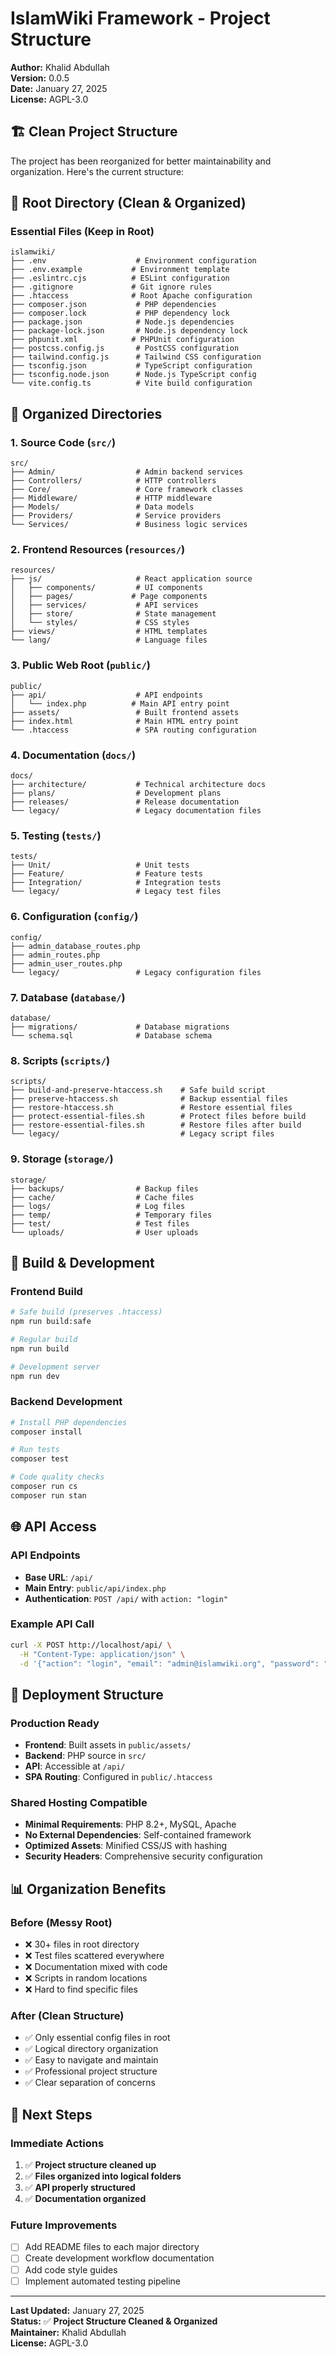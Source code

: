 # IslamWiki Framework - Project Structure

**Author:** Khalid Abdullah  
**Version:** 0.0.5  
**Date:** January 27, 2025  
**License:** AGPL-3.0  

## 🏗️ **Clean Project Structure**

The project has been reorganized for better maintainability and organization. Here's the current structure:

## 📁 **Root Directory (Clean & Organized)**

### **Essential Files (Keep in Root)**
```
islamwiki/
├── .env                    # Environment configuration
├── .env.example           # Environment template
├── .eslintrc.cjs          # ESLint configuration
├── .gitignore             # Git ignore rules
├── .htaccess              # Root Apache configuration
├── composer.json           # PHP dependencies
├── composer.lock           # PHP dependency lock
├── package.json            # Node.js dependencies
├── package-lock.json       # Node.js dependency lock
├── phpunit.xml            # PHPUnit configuration
├── postcss.config.js       # PostCSS configuration
├── tailwind.config.js      # Tailwind CSS configuration
├── tsconfig.json           # TypeScript configuration
├── tsconfig.node.json      # Node.js TypeScript config
└── vite.config.ts          # Vite build configuration
```

## 📁 **Organized Directories**

### **1. Source Code (`src/`)**
```
src/
├── Admin/                  # Admin backend services
├── Controllers/            # HTTP controllers
├── Core/                   # Core framework classes
├── Middleware/             # HTTP middleware
├── Models/                 # Data models
├── Providers/              # Service providers
└── Services/               # Business logic services
```

### **2. Frontend Resources (`resources/`)**
```
resources/
├── js/                     # React application source
│   ├── components/         # UI components
│   ├── pages/             # Page components
│   ├── services/           # API services
│   ├── store/              # State management
│   └── styles/             # CSS styles
├── views/                  # HTML templates
└── lang/                   # Language files
```

### **3. Public Web Root (`public/`)**
```
public/
├── api/                    # API endpoints
│   └── index.php          # Main API entry point
├── assets/                 # Built frontend assets
├── index.html              # Main HTML entry point
└── .htaccess               # SPA routing configuration
```

### **4. Documentation (`docs/`)**
```
docs/
├── architecture/           # Technical architecture docs
├── plans/                  # Development plans
├── releases/               # Release documentation
└── legacy/                 # Legacy documentation files
```

### **5. Testing (`tests/`)**
```
tests/
├── Unit/                   # Unit tests
├── Feature/                # Feature tests
├── Integration/            # Integration tests
└── legacy/                 # Legacy test files
```

### **6. Configuration (`config/`)**
```
config/
├── admin_database_routes.php
├── admin_routes.php
├── admin_user_routes.php
└── legacy/                 # Legacy configuration files
```

### **7. Database (`database/`)**
```
database/
├── migrations/             # Database migrations
└── schema.sql              # Database schema
```

### **8. Scripts (`scripts/`)**
```
scripts/
├── build-and-preserve-htaccess.sh    # Safe build script
├── preserve-htaccess.sh              # Backup essential files
├── restore-htaccess.sh               # Restore essential files
├── protect-essential-files.sh        # Protect files before build
├── restore-essential-files.sh        # Restore files after build
└── legacy/                           # Legacy script files
```

### **9. Storage (`storage/`)**
```
storage/
├── backups/                # Backup files
├── cache/                  # Cache files
├── logs/                   # Log files
├── temp/                   # Temporary files
├── test/                   # Test files
└── uploads/                # User uploads
```

## 🔧 **Build & Development**

### **Frontend Build**
```bash
# Safe build (preserves .htaccess)
npm run build:safe

# Regular build
npm run build

# Development server
npm run dev
```

### **Backend Development**
```bash
# Install PHP dependencies
composer install

# Run tests
composer test

# Code quality checks
composer run cs
composer run stan
```

## 🌐 **API Access**

### **API Endpoints**
- **Base URL**: `/api/`
- **Main Entry**: `public/api/index.php`
- **Authentication**: `POST /api/` with `action: "login"`

### **Example API Call**
```bash
curl -X POST http://localhost/api/ \
  -H "Content-Type: application/json" \
  -d '{"action": "login", "email": "admin@islamwiki.org", "password": "password"}'
```

## 🚀 **Deployment Structure**

### **Production Ready**
- **Frontend**: Built assets in `public/assets/`
- **Backend**: PHP source in `src/`
- **API**: Accessible at `/api/`
- **SPA Routing**: Configured in `public/.htaccess`

### **Shared Hosting Compatible**
- **Minimal Requirements**: PHP 8.2+, MySQL, Apache
- **No External Dependencies**: Self-contained framework
- **Optimized Assets**: Minified CSS/JS with hashing
- **Security Headers**: Comprehensive security configuration

## 📊 **Organization Benefits**

### **Before (Messy Root)**
- ❌ 30+ files in root directory
- ❌ Test files scattered everywhere
- ❌ Documentation mixed with code
- ❌ Scripts in random locations
- ❌ Hard to find specific files

### **After (Clean Structure)**
- ✅ Only essential config files in root
- ✅ Logical directory organization
- ✅ Easy to navigate and maintain
- ✅ Professional project structure
- ✅ Clear separation of concerns

## 🎯 **Next Steps**

### **Immediate Actions**
1. ✅ **Project structure cleaned up**
2. ✅ **Files organized into logical folders**
3. ✅ **API properly structured**
4. ✅ **Documentation organized**

### **Future Improvements**
- [ ] Add README files to each major directory
- [ ] Create development workflow documentation
- [ ] Add code style guides
- [ ] Implement automated testing pipeline

---

**Last Updated:** January 27, 2025  
**Status:** ✅ **Project Structure Cleaned & Organized**  
**Maintainer:** Khalid Abdullah  
**License:** AGPL-3.0 